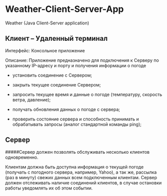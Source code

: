 # Weather-Client-Server-App
Weather (Java Client-Server application)

## Клиент – Удаленный терминал

Интерфейс: Консольное приложение

Описание: Приложение предназначено для подключения к Серверу по указанному IP-адресу и порту и получения информации о погоде

- установить соединение с Сервером;

- закрыть текущее соединение Сервером;

- запросить текущее время и данные о погоде (температуру, скорость ветра, давление);

- получать обновления данных о погоде с сервера;

- проверить состояние сервера и способность принимать и обрабатывать запросы (аналог стандартной команды ping);

## Сервер

#####Сервер должен позволять обслуживать несколько клиентов одновременно.

Клиентам должна быть доступна информация о текущей погоде (получать с погодного сервера, например, Yahoo), а так же, рассылка (раз в минуту) свежих данных всем подключенным клиентам. 
Сервер должен отслеживать наличие соединений клиентов, в случае остановки работы уведомлять их об этом событии.
